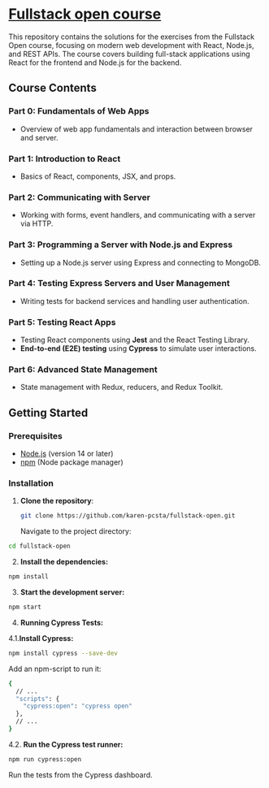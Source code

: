 # [Fullstack open course](https://fullstackopen.com/en/#course-contents)

This repository contains the solutions for the exercises from the Fullstack Open course, focusing on modern web development with React, Node.js, and REST APIs. The course covers building full-stack applications using React for the frontend and Node.js for the backend.

## Course Contents

### Part 0: Fundamentals of Web Apps
- Overview of web app fundamentals and interaction between browser and server.

### Part 1: Introduction to React
- Basics of React, components, JSX, and props.

### Part 2: Communicating with Server
- Working with forms, event handlers, and communicating with a server via HTTP.

### Part 3: Programming a Server with Node.js and Express
- Setting up a Node.js server using Express and connecting to MongoDB.

### Part 4: Testing Express Servers and User Management
- Writing tests for backend services and handling user authentication.

### Part 5: Testing React Apps
- Testing React components using **Jest** and the React Testing Library.
- **End-to-end (E2E) testing** using **Cypress** to simulate user interactions.

### Part 6: Advanced State Management
- State management with Redux, reducers, and Redux Toolkit.


## Getting Started

### Prerequisites
- [Node.js](https://nodejs.org/) (version 14 or later)
- [npm](https://www.npmjs.com/) (Node package manager)

### Installation

1. **Clone the repository**:
   ```bash
   git clone https://github.com/karen-pcsta/fullstack-open.git
   ```

   Navigate to the project directory:

```bash
cd fullstack-open
```

2. **Install the dependencies:**
```bash
npm install
```

3. **Start the development server:**
```bash
npm start
```

4. **Running Cypress Tests:** 

4.1.**Install Cypress:**

```bash
npm install cypress --save-dev
```
Add an npm-script to run it:
```bash
{
  // ...
  "scripts": {
    "cypress:open": "cypress open"
  },
  // ...
}
```

4.2. **Run the Cypress test runner:**

```bash
npm run cypress:open
```

Run the tests from the Cypress dashboard.


